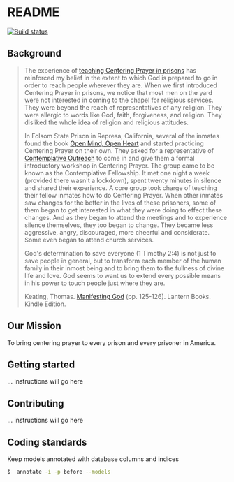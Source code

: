# README

[![Build status](https://badge.buildkite.com/9845e5b8b88222c0ea37291bec0e5a913340ac49b33d050eda.svg)](https://buildkite.com/vaxcalc-labs-llc/pond)

## Background

> The experience of [teaching Centering Prayer in prisons](https://youtu.be/YMl0ZMxOuVI) has reinforced my belief in the extent to which God is prepared to go in order to reach people wherever they are. When we first introduced Centering Prayer in prisons, we notice that most men on the yard were not interested in coming to the chapel for religious services. They were beyond the reach of representatives of any religion. They were allergic to words like God, faith, forgiveness, and religion. They disliked the whole idea of religion and religious attitudes.
> 
> In Folsom State Prison in Represa, California, several of the inmates found the book [Open Mind, Open Heart](https://www.amazon.com/Open-Mind-Heart-20th-Anniversary/dp/1472972090/) and started practicing Centering Prayer on their own. They asked for a representative of [Contemplative Outreach](https://cpprisonoutreach.org/) to come in and give them a formal introductory workshop in Centering Prayer. The group came to be known as the Contemplative Fellowship. It met one night a week (provided there wasn't a lockdown), spent twenty minutes in silence and shared their experience. A core group took charge of teaching their fellow inmates how to do Centering Prayer. When other inmates saw changes for the better in the lives of these prisoners, some of them began to get interested in what they were doing to effect these changes. And as they began to attend the meetings and to experience silence themselves, they too began to change. They became less aggressive, angry, discouraged, more cheerful and considerate. Some even began to attend church services.
> 
> God's determination to save everyone (1 Timothy 2:4) is not just to save people in general, but to transform each member of the human family in their inmost being and to bring them to the fullness of divine life and love. God seems to want us to extend every possible means in his power to touch people just where they are.
> 
> Keating, Thomas. [Manifesting God](https://www.amazon.com/Manifesting-God-Thomas-Keating-ebook/dp/B007PSCXYG/) (pp. 125-126). Lantern Books. Kindle Edition. 

## Our Mission

To bring centering prayer to every prison and every prisoner in America.

## Getting started

... instructions will go here 

## Contributing

... instructions will go here

## Coding standards

Keep models annotated with database columns and indices

```bash
$  annotate -i -p before --models  
```

